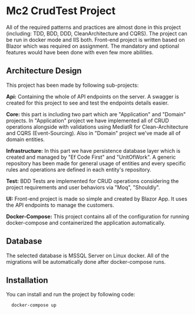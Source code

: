 
# Mc2 CrudTest Project

All of the required patterns and practices are almost done in this project (including: TDD, BDD, DDD, CleanArchitecture and CQRS).
The project can be run in docker mode and IIS both. Front-end project is written based on Blazor which was required on assignment.
The mandatory and optional features would have been done with even few more abilities.



## Architecture Design

This project has been made by following sub-projects:

**Api:** Containing the whole of API endpoints on the server. A swagger is created for this project to see and test the endpoints details easier.

**Core:** this part is including two part which are "Application" and "Domain" projects.
In "Application" project we have implemented all of CRUD operations alongside with validations using MediatR for Clean-Architecture and CQRS (Event-Sourcing).
Also in "Domain" project we've made all of domain entities.

**Infrastructure:** In this part we have persistence database layer which is created and managed by "Ef Code First" and "UnitOfWork".
A generic repository has been made for general usage of entities and every specific rules and operations are defined in each entity's repository.

**Test:** BDD Tests are implemented for CRUD operations considering the project requirements and user behaviors via "Moq", "Shouldly".

**UI:** Front-end project is made so simple and created by Blazor App. It uses the API endpoints to manage the customers.

**Docker-Compose:** This project contains all of the configuration for running docker-compose and containerized the application automatically.

## Database

The selected database is MSSQL Server on Linux docker. All of the migrations will be automatically done after docker-compose runs.
## Installation

You can install and run the project by following code:

```bash
  docker-compose up
```
    